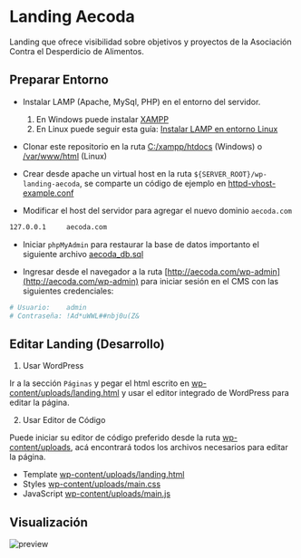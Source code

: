# Landing Aecoda

Landing que ofrece visibilidad sobre objetivos y proyectos de la Asociación Contra el Desperdicio de Alimentos.

## Preparar Entorno

- Instalar LAMP (Apache, MySql, PHP) en el entorno del servidor.
  1. En Windows puede instalar [XAMPP](https://www.apachefriends.org/es/index.html)
  2. En Linux puede seguir esta guía: [Instalar LAMP en entorno Linux](https://gist.github.com/EdixonAlberto/0c95d228896c1893cfbcd6d237475aaf)

- Clonar este repositorio en la ruta [C:/xampp/htdocs](C:\xampp\htdocs) (Windows) o [/var/www/html](/var/www/html) (Linux)

- Crear desde apache un virtual host en la ruta `${SERVER_ROOT}/wp-landing-aecoda`, se comparte un código de ejemplo en [httpd-vhost-example.conf](./docs/httpd-vhost-example.conf)

- Modificar el host del servidor para agregar el nuevo dominio `aecoda.com`
```sh
127.0.0.1     aecoda.com
```

- Iniciar `phpMyAdmin` para restaurar la base de datos importanto el siguiente archivo [aecoda_db.sql](./docs/aecoda_db.sql)

- Ingresar desde el navegador a la ruta [http://aecoda.com/wp-admin](http://aecoda.com/wp-admin) para iniciar sesión en el CMS con las siguientes credenciales:
```sh
# Usuario:    admin
# Contraseña: !Ad*uWWL##nbj0u(Z&
```

## Editar Landing (Desarrollo)

1. Usar WordPress

Ir a la sección `Páginas` y pegar el html escrito en [wp-content/uploads/landing.html](./wp-content/uploads/landing.html) y usar el editor integrado de WordPress para editar la página.

2. Usar Editor de Código

Puede iniciar su editor de código preferido desde la ruta [wp-content/uploads](./wp-content/uploads), acá encontrará todos los archivos necesarios para editar la página.
 - Template [wp-content/uploads/landing.html](./wp-content/uploads/landing.html)
 - Styles [wp-content/uploads/main.css](./wp-content/uploads/main.css)
 - JavaScript [wp-content/uploads/main.js](./wp-content/uploads/main.js)

## Visualización

![preview](./preview.png)
